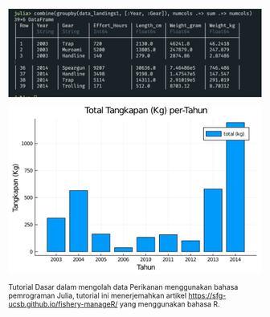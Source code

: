![](https://github.com/iqbal-ipb/FisheriesInJulia/blob/main/FisheriesInJulia.png)

![](https://github.com/iqbal-ipb/FisheriesInJulia/blob/main/hasil_1.png)

Tutorial Dasar dalam mengolah data Perikanan menggunakan bahasa pemrograman Julia, tutorial ini menerjemahkan artikel 
https://sfg-ucsb.github.io/fishery-manageR/ yang menggunakan bahasa R.
